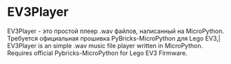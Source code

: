 # EV3Player
EV3Player - это простой плеер .wav файлов, написанный на MicroPython. Требуется официальная прошивка PyBricks-MicroPython для Lego EV3,| EV3Player is an simple .wav music file player written in MicroPython. Requires official Pybricks-MicroPython for Lego EV3 Firmware.
